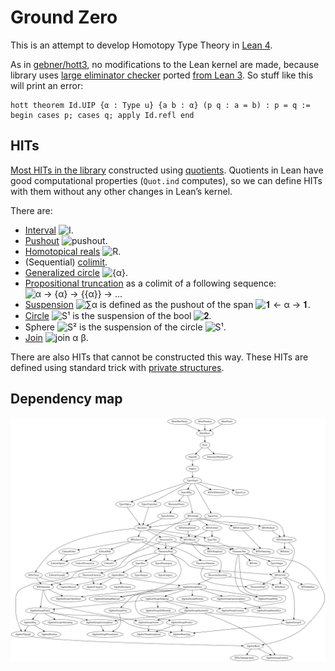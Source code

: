 # Ground Zero

This is an attempt to develop Homotopy Type Theory in [Lean 4](https://github.com/leanprover/lean4/).

As in [gebner/hott3](https://github.com/gebner/hott3), no modifications to the Lean kernel are made, because library uses [large eliminator checker](https://github.com/forked-from-1kasper/ground_zero/blob/master/GroundZero/Meta/HottTheory.lean) ported [from Lean 3](https://github.com/gebner/hott3/blob/master/src/hott/init/meta/support.lean). So stuff like this will print an error:

```lean
hott theorem Id.UIP {α : Type u} {a b : α} (p q : a = b) : p = q :=
begin cases p; cases q; apply Id.refl end
```

## HITs

[Most HITs in the library](https://github.com/forked-from-1kasper/lean/tree/master/ground_zero/HITs) constructed using [quotients](https://leanprover.github.io/theorem_proving_in_lean/axioms_and_computation.html#quotients). Quotients in Lean have good computational properties (`Quot.ind` computes), so we can define HITs with them without any other changes in Lean’s kernel.

There are:

* [Interval](https://github.com/forked-from-1kasper/ground_zero/blob/master/GroundZero/HITs/Interval.lean) ![I](pictures/interval.svg).
* [Pushout](https://github.com/forked-from-1kasper/ground_zero/blob/master/GroundZero/HITs/Pushout.lean) ![pushout](pictures/pushout.svg).
* [Homotopical reals](https://github.com/forked-from-1kasper/ground_zero/blob/master/GroundZero/HITs/Reals.lean) ![R](pictures/reals.svg).
* (Sequential) [colimit](https://github.com/forked-from-1kasper/ground_zero/blob/master/GroundZero/HITs/Colimit.lean).
* [Generalized circle](https://github.com/forked-from-1kasper/ground_zero/blob/master/GroundZero/HITs/Generalized.lean) ![{α}](pictures/gen-circle.svg).
* [Propositional truncation](https://github.com/forked-from-1kasper/ground_zero/blob/master/GroundZero/HITs/Merely.lean) as a colimit of a following sequence:
  ![α → {α} → {{α}} → ...](pictures/prop-truncation-seq-colimit.svg)
* [Suspension](https://github.com/forked-from-1kasper/ground_zero/blob/master/GroundZero/HITs/Suspension.lean) ![∑α](pictures/susp.svg) is defined as the pushout of the span ![𝟏 ← α → 𝟏](pictures/susp-span.svg).
* [Circle](https://github.com/forked-from-1kasper/ground_zero/blob/master/GroundZero/HITs/Circle.lean) ![S¹](pictures/s1.svg) is the suspension of the bool ![𝟐](pictures/bool.svg).
* Sphere ![S²](pictures/s2.svg) is the suspension of the circle ![S¹](pictures/s1.svg).
* [Join](https://github.com/forked-from-1kasper/ground_zero/blob/master/GroundZero/HITs/Join.lean) ![join α β](pictures/join.svg).

There are also HITs that cannot be constructed this way. These HITs are defined using standard trick with [private structures](https://github.com/forked-from-1kasper/ground_zero/blob/master/GroundZero/HITs/Trunc.lean).

## Dependency map

![dependency map](pictures/dependency-map.svg "dependency map")
